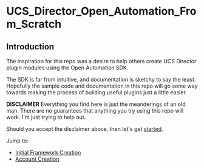 # UCS_Director_Open_Automation_From_Scratch

## Introduction

The inspiration for this repo was a desire to help others create UCS Director plugin modules using the Open Automation SDK.

The SDK is far from intuitive, and documentation is sketchy to say the least. Hopefully the sample code and documentation in this repo will go some way towards making the process of building useful plugins just a little easier.

**DISCLAIMER**
Everything you find here is just the meanderings of an old man. There are no guarantees that anything you try using this repo will work. I'm just trying to help out.

Should you accept the disclaimer above, then let's get [started](https://github.com/rwhitear42/UCS_Director_Open_Automation_From_Scratch/blob/master/docs/README.md).

Jump to:
 - [Initial Framework Creation](https://github.com/rwhitear42/UCS_Director_Open_Automation_From_Scratch/tree/master/docs/initial_framework)
 - [Account Creation](https://github.com/rwhitear42/UCS_Director_Open_Automation_From_Scratch/tree/master/docs/creating_an_account_type) 
